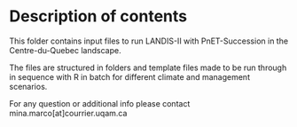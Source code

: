 # Description of contents


This folder contains input files to run LANDIS-II with PnET-Succession in the Centre-du-Quebec landscape.

The files are structured in folders and template files made to be run through in sequence with R in batch for different climate and management scenarios. 

For any question or additional info please contact mina.marco[at]courrier.uqam.ca


